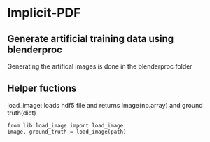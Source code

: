 # Implicit-PDF
## Generate artificial training data using blenderproc
Generating the artifical images is done in the blenderproc folder

## Helper fuctions
load_image: loads hdf5 file and returns image(np.array) and ground truth(dict)
```
from lib.load_image import load_image
image, ground_truth = load_image(path)
```
